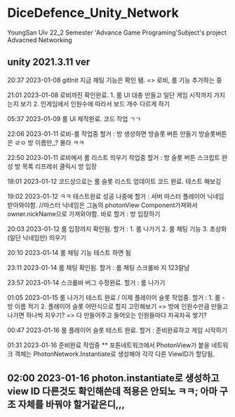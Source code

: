# DiceDefence_Unity_Network
YoungSan Uiv 22_2 Semester 'Advance Game Programing'Subject's project
Advacned Networking

unity 2021.3.11 ver
------------------------------------------------------------
20:37 2023-01-08	gitInit
		지금 채팅 기능은 확인 됌.
			=> 로비, 룸 기능 추가하는 중

21:01 2023-01-08	로비까진 확인완료. 
	1. 룸 UI 대충 만들고 일단 게임 시작까지 가지는지 보기
	2. 인게임에서 인원수에 따라서 보드 개수 다르게 하기

05:37 2023-01-09	룸 UI 제작완료.
			코드 작업 ㄱㄱ
			
22:06 2023-01-11	로비-룸 작업중
	할거 : 방 생성하면 방슬롯 버튼 만들기
		방슬롯버튼은 ㄹㅇ 방 이름만,,? 몰라 ㅋㅋ

22:50 2023-01-11	로비에서 룸 리스트 띄우기 작업중
	할거 : 방 슬롯 버튼 스크립트 완성
		방 목록 리프레쉬
		클릭시 방 입장

18:01 2023-01-12	코드상으로는 룸 슬롯 리스트 업데이트 코드 완료.
			테스트 해보깅

19:02 2023-01-12	ㅋㅋ 테스트완료 성공
	나중에 할거 : 서버 마스터 플레이어 닉네임 받아와야함.
	//마스터 닉네임은 그놈의 photonView Component가져와서 owner.nickName으로 가져와야함.
	바로 할거 : 방 입장하기

20:03 2023-01-12	룸 입장까지 확인됨.
	할거 : 1. 룸 나가기
		2. 룸 채팅 기능
		3. 초상화 (일단 닉네임만) 띄우기

20:10 2023-01-14	룸 채팅 기능 테스트 하면 됨

23:11 2023-01-14	룸 채팅 확인됨.
	할거 : 룸 채팅 스크롤바 지 123랄남

23:57 2023-01-14	스크롤바 버그 수정완료.
	할거 : 룸 나가기

01:05 2023-01-15	룸 나가기 테스트 완료 / 이제 플레이어 슬롯 작업중.
	할거 : 1. 룸 - 방 이름 적기
		2. 플레이어 슬롯 어떤식으로 할지 고민해보기
			=> 방에 인원수만큼 만들고 나가면 하나씩 지우기?
			=> 다 만들어주고 들어오는 인원들마다 차곡차곡 쌓기?

00:47 2023-01-16	룸 플레이어 슬롯 테스트 완료.
	할거 : 준비완료하고 게임 시작하기

01:31 2023-01-16	준비완료 작업중
	** 포톤네트워크에서 PhotonView가 붙을 네트워크 객체는 PhotonNetwork.Instantiate로 생성해야 각각 다른 ViewID가 할당됨.

02:00 2023-01-16 	photon.instantiate로 생성하고 view ID 다른것도 확인해쓴데 적용은 안되노 ㅋㅋ;
			아마 구조 자체를 바꿔야 할거같은디,,,
------------------------------------------------------------
